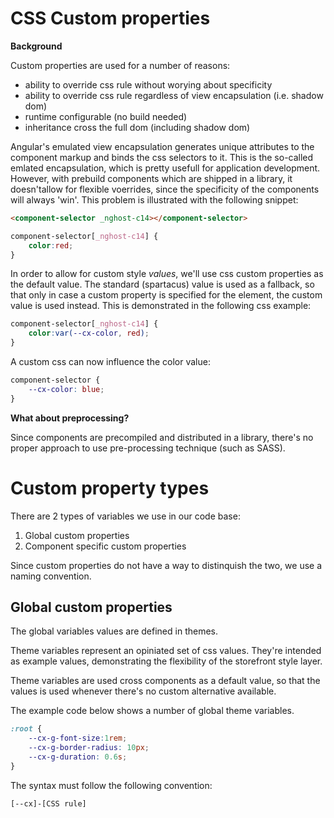 # CSS Custom properties

**Background**

Custom properties are used for a number of reasons:
- ability to override css rule without worying about specificity
- ability to override css rule regardless of view encapsulation (i.e. shadow dom)
- runtime configurable (no build needed)
- inheritance cross the full dom (including shadow dom)

Angular's emulated view encapsulation generates unique attributes to the component markup and binds the css selectors to it. This is the so-called emlated encapsulation, which is pretty usefull for application development. However, with prebuild components which are shipped in a library, it doesn'tallow for flexible voerrides, since the specificity of the components will always 'win'. This problem is illustrated with the following snippet:

```html
<component-selector _nghost-c14></component-selector>
```
```css
component-selector[_nghost-c14] {
    color:red;
}
```
In order to allow for custom style *values*, we'll use css custom properties as the default value. The standard (spartacus) value is used as a fallback, so that only in case a custom property is specified for the element, the custom value is used instead. This is demonstrated in the following css example:
```css
component-selector[_nghost-c14] {
    color:var(--cx-color, red);
}
```
A custom css can now influence the color value:
```css
component-selector {
    --cx-color: blue;
}
```

**What about preprocessing?**

Since components are precompiled and distributed in a library, there's no proper approach to use pre-processing technique (such as SASS). 

# Custom property types
There are 2 types of variables we use in our code base:
1. Global custom properties
2. Component specific custom properties

Since custom properties do not have a way to distinquish the two, we use a naming convention. 

## Global custom properties
The global variables values are defined in themes. 

Theme variables represent an opiniated set of css values. They're intended as example values, demonstrating the flexibility of the storefront style layer. 

Theme variables are used cross components as a default value, so that the values is used whenever there's no custom alternative available. 

The example code below shows a number of global theme variables.

```css
:root {
    --cx-g-font-size:1rem;
    --cx-g-border-radius: 10px;
    --cx-g-duration: 0.6s;
}
```

The syntax must follow the following convention:

`[--cx]-[CSS rule]`
